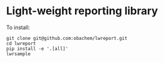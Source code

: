 Light-weight reporting library
====

To install:
```
git clone git@github.com:obachem/lwreport.git
cd lwreport
pip install -e '.[all]'
lwrsample
```
